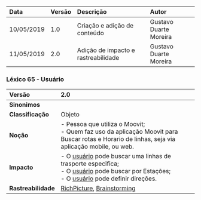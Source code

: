 |Data|Versão|Descrição|Autor|
|:---|:---|:---|:---|
|10/05/2019|1.0|Criação e adição de conteúdo|Gustavo Duarte Moreira|
|11/05/2019|2.0|Adição de impacto e rastreabilidade|Gustavo Duarte Moreira|

### Léxico 65 - Usuário
|Versão|2.0
|:-|:-|
|**Sinonimos**| |
|**Classificação**| Objeto |
|**Noção**|- Pessoa que utiliza o Moovit;<br>- Quem faz uso da aplicação Moovit para Buscar rotas e Horario de linhas, seja via aplicação mobile, ou web. |
|**Impacto**|- O [usuário](https://github.com/Andre-Eduardo/2019.1-Requisitos-Moovit/wiki/L65-Usuário) pode buscar uma linhas de trasporte especifica;<br>- O [usuário](https://github.com/Andre-Eduardo/2019.1-Requisitos-Moovit/wiki/L65-Usuário) pode buscar por Estações;<br>- O [usuário](https://github.com/Andre-Eduardo/2019.1-Requisitos-Moovit/wiki/L65-Usuário) pode definir direções.|
|**Rastreabilidade**| [RichPicture](https://github.com/Andre-Eduardo/2019.1-Requisitos-Moovit/wiki/RichPicture-Versão-1.2#rp012---usu%C3%A1rio-mobile-cadastrado-e-n%C3%A3o-cadastrado), [Brainstorming](https://github.com/Andre-Eduardo/2019.1-Requisitos-Moovit/wiki/Brainstorming)|

